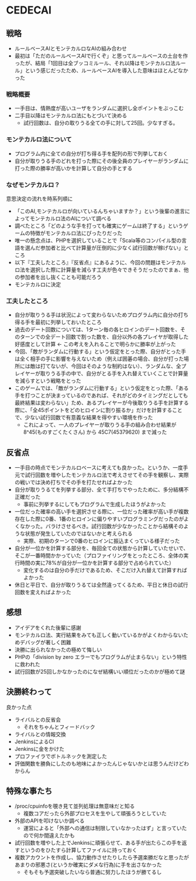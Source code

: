 CEDECAI
=======

## 戦略

- ルールベースAIとモンテカルロなAIの組み合わせ
- 最初は「ただのルールベースAIで行くぞ」と思ってルールベースの土台を作ったが、結局「1回目は全ブッコミルール、それ以降はモンテカルロ法ルール」という感じだったため、ルールベースAIを導入した意味はほとんどなかった

### 戦略概要

- 一手目は、情熱度が高いユーザをランダムに選択し全ポイントをぶっこむ
- 二手目以降はモンテカルロ法にもとづいて決める
  - 試行回数は、自分の取りうる全ての手に対して25回。少なすぎる。

### モンテカルロ法について

- プログラム内に全ての自分が打ち得る手を配列の形で列挙しておく
- 自分が取りうる手のどれを打った際にその後全員のプレイヤーがランダムに打った際の勝率が高いかを計算して自分の手とする

### なぜモンテカルロ？

意思決定の流れを時系列順に

- 「このAI,モンテカルロが向いているんちゃいますか？」という後輩の進言によってモンテカルロ法のAIについて調べる
- 調べたところ「どのような手を打っても確実にゲームは終了する」というゲームの特徴がモンテカルロ法にぴったりだった
- 唯一の懸念点は、PHPを選択していることで「Scala等のコンパイル型の言語を選んだ参加者と比べて計算量が圧倒的に少なく試行回数が稼げない」ところ
- 以下『工夫したところ』『反省点』にあるように、今回の問題はモンテカルロ法を選択した際に計算量を減らす工夫が色々できそうだったのでまぁ、他の参加者を出し抜くことも可能だろう
- モンテカルロに決定

### 工夫したところ

- 自分が取りうる手は状況によって変わらないためプログラム内に自分の打ち得る手を最初に列挙しておいたところ
- 過去のデート回数については、1ターン毎の各ヒロインのデート回数を、そのターンでの全デート回数で割った数を、自分以外の各プレイヤが取得した好感度として計算 <- この考えを入れることで明らかに勝率が上がった
- 今回、「敵がランダムに行動する」という仮定をとった際、自分がとった手は全く相手の手に影響を与えないため（例えば囲碁の場合、自分が打った場所には敵は打てないが、今回はそのような制約はない）、ランダムな、全プレイヤーが取りうる手の中で、自分がとる手を入れ替えていくことで計算量を減らすという戦略をとった
- このゲームでは、「敵がランダムに行動する」という仮定をとった際、「ある手を打つことが決まっているのであれば、それがどのタイミングだとしても最終結果は変わらない」ため、あるプレイヤーが今後取りうる手を計算する際に、「全45ポイントをどのヒロインに割り振るか」だけを計算することで、少ない試行回数で有意義な結果を得やすい環境を作った
    - これによって、一人のプレイヤーが取りうる手の組み合わせ結果が 8^45(ものすごくたくさん) から 45C7(45379620) まで減った


## 反省点

- 一手目の時点でモンテカルロベースに考えても良かった。というか、一度手元で試行回数を増やしたモンテカルロ法で考えさせてその手を観察し、実際の戦いでは決め打ちでその手を打たせればよかった
- 自分が取りうるてを列挙する部分、全て手打ちでやったために、多分結構不正確だった
  - 事前に列挙するにしてもプログラムで生成したほうがよかった
- 一位だった確率の高い手を選択させる際に、一位だった確率が高い手が複数存在した際に0番、1番のヒロインに偏りやすいプログラミングだったのがよくなかった。バラけさせるべき。試行回数が少なかったことから結構そのような状態が発生していたのではないかと考えられる
  - 実際、初期のターンで0番のヒロインに振込まくっている様子だった
- 自分が一位かを計算する部分を、毎回全ての状態から計算していたせいで、そこが一番時間かかっていた（プロファイリングをとったところ、全体の実行時間の実に78%が自分が一位かを計算する部分で占められていた）
  - 変化するのは自分の手だけであるため、そこだけ入れ替えて計算すればよかった
- 休日と平日で、自分が取りうるては全然違ってくるため、平日と休日の試行回数を変えればよかった

## 感想

- アイデアをくれた後輩に感謝
- モンテカルロ法、実行結果をみても正しく動いているかがよくわからないためデバッグが著しく困難
- 決勝に出られなかったの極めて悔しい
- PHPの「division by zero エラーでもプログラムが止まらない」という特性に救われた
- 試行回数が25回しかなかったのになぜ結構いい順位だったのかが極めて謎

## 決勝終わって

良かった点

- ライバルとの反省会
  - それをちゃんとフィードバック
- ライバルとの情報交換
- JenkinsによるCI
- Jenkinsに金をかけた
- プロファイラでボトルネックを測定した
- 評価関数を勝負にしたのも地味によかったんじゃないかとは思うんだけどわからん

## 特殊な事たち

- /proc/cpuinfoを覗き見て並列処理は無意味だと知る
  - 複数コアだったら外部プロセスを生やして頑張ろうとしていた
- 外部のAPIを叩けないか調べる
  - 運営によると「外部への通信は制限していなかったはず」と言っていたので何か間違えたかも
- 試行回数を増やした上でJenkinsに頑張らせて、ある手が出たらこの手を返すというのをひたすら計算してファイルに持っておく
- 複数アカウントを作成し、協力動作させたりしたら予選楽勝だなと思ったがあまりの邪悪さ(というか確実にダメな行為)に手を出さなかった
  - そもそも予選突破したいなら普通に努力したほうが勝てるし


